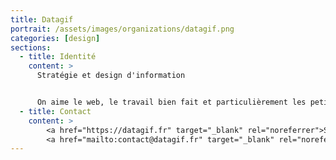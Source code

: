 ```yaml
---
title: Datagif
portrait: /assets/images/organizations/datagif.png
categories: [design]
sections:
  - title: Identité
    content: >
      Stratégie et design d'information


      On aime le web, le travail bien fait et particulièrement les petits détails.
  - title: Contact
    content: >
        <a href="https://datagif.fr" target="_blank" rel="noreferrer">Site</a> –
        <a href="mailto:contact@datagif.fr" target="_blank" rel="noreferrer">Mail</a>
---
```

